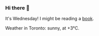 ### Hi there :wave:

It's Wednesday! I might be reading a [book](https://www.goodreads.com/review/list/37130358-benjamin?ref=nav_mybooks&shelf=currently-reading).

Weather in Toronto: sunny, at +3°C.
